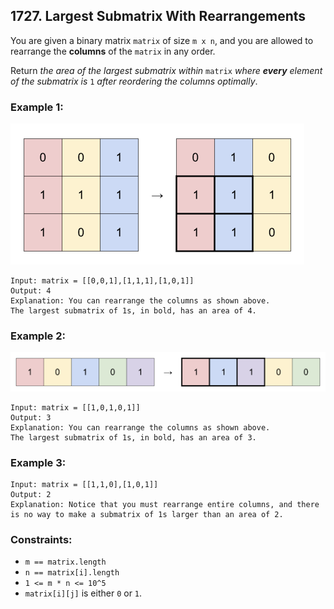 ## 1727. Largest Submatrix With Rearrangements

You are given a binary matrix ```matrix``` of size ```m x n```, and you are allowed to rearrange the **columns** of the ```matrix``` in any order.

Return *the area of the largest submatrix within* ```matrix``` *where **every** element of the submatrix is* ```1``` *after reordering the columns optimally*.

### Example 1:

![Example 1](images/example1.png)

```
Input: matrix = [[0,0,1],[1,1,1],[1,0,1]]
Output: 4
Explanation: You can rearrange the columns as shown above.
The largest submatrix of 1s, in bold, has an area of 4.
```
### Example 2:

![Example 2](images/example2.png)

```
Input: matrix = [[1,0,1,0,1]]
Output: 3
Explanation: You can rearrange the columns as shown above.
The largest submatrix of 1s, in bold, has an area of 3.
```
### Example 3:
```
Input: matrix = [[1,1,0],[1,0,1]]
Output: 2
Explanation: Notice that you must rearrange entire columns, and there is no way to make a submatrix of 1s larger than an area of 2.
```

### Constraints:

* ```m == matrix.length```
* ```n == matrix[i].length```
* ```1 <= m * n <= 10^5```
* ```matrix[i][j]``` is either ```0``` or ```1```.